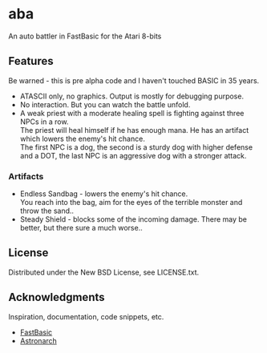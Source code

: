 # aba
An auto battler in FastBasic for the Atari 8-bits

## Features

Be warned - this is pre alpha code and I haven't touched BASIC in 35 years.  

* ATASCII only, no graphics. Output is mostly for debugging purpose. 
* No interaction. But you can watch the battle unfold.
* A weak priest with a moderate healing spell is fighting against three NPCs in a row.  
  The priest will heal himself if he has enough mana.
  He has an artifact which lowers the enemy's hit chance.  
  The first NPC is a dog, the second is a sturdy dog with higher defense and a DOT,
  the last NPC is an aggressive dog with a stronger attack.

### Artifacts

* Endless Sandbag - lowers the enemy's hit chance.  
  You reach into the bag, aim for the eyes of the terrible monster and throw the sand..
* Steady Shield - blocks some of the incoming damage.
  There may be better, but there sure a much worse..

## License

Distributed under the New BSD License, see LICENSE.txt.

## Acknowledgments

Inspiration, documentation, code snippets, etc.
* [FastBasic](https://github.com/dmsc/fastbasic)
* [Astronarch](https://store.steampowered.com/app/1234940/Astronarch/)
